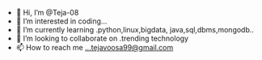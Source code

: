 - 👋 Hi, I’m @Teja-08
- 👀 I’m interested in coding...
- 🌱 I’m currently learning .python,linux,bigdata, java,sql,dbms,mongodb..
- 💞️ I’m looking to collaborate on .trending technology
- 📫 How to reach me ...tejavoosa99@gmail.com

<!---
Teja-08/Teja-08 is a ✨ special ✨ repository because its `README.md` (this file) appears on your GitHub profile.
You can click the Preview link to take a look at your changes.
--->
